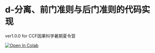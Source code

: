 # d-分离、前门准则与后门准则的代码实现

ver1.0.0 for CCF因果科学暑期夏令营

[![Open In Colab](https://colab.research.google.com/assets/colab-badge.svg)](https://colab.research.google.com/github/L-F-Z/BackDoor-FrontDoor/blob/main/BackDoor-FrontDoor.ipynb)
